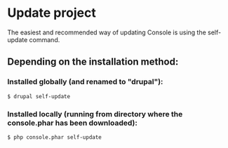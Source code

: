 # Update project

The easiest and recommended way of updating Console is using the self-update command.

## Depending on the installation method:

### Installed globally (and renamed to "drupal"):
```
$ drupal self-update
```

### Installed locally (running from directory where the console.phar has been downloaded):
```
$ php console.phar self-update
```
